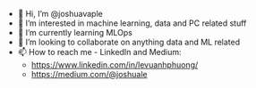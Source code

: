 - 👋 Hi, I’m @joshuavaple
- 👀 I’m interested in machine learning, data and PC related stuff
- 🌱 I’m currently learning MLOps
- 💞️ I’m looking to collaborate on anything data and ML related
- 📫 How to reach me - LinkedIn and Medium:
  -   https://www.linkedin.com/in/levuanhphuong/
  -   https://medium.com/@joshuale

<!---
joshuavaple/joshuavaple is a ✨ special ✨ repository because its `README.md` (this file) appears on your GitHub profile.
You can click the Preview link to take a look at your changes.
--->

